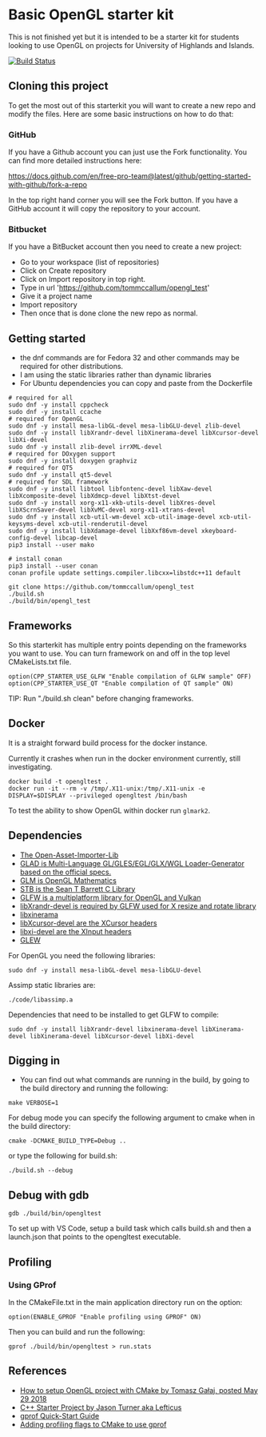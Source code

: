 # Basic OpenGL starter kit

This is not finished yet but it is intended to be a starter kit for students looking to use OpenGL on projects for University of Highlands and Islands.

<!-- [![codecov](https://codecov.io/gh/tommccallum/calc/branch/master/graph/badge.svg?token=QKAZL10PE6)](https://codecov.io/gh/tommccallum/calc) -->

[![Build Status](https://travis-ci.org/tommccallum/opengl_test.svg?branch=master)](https://travis-ci.org/tommccallum/opengl_test)


## Cloning this project

To get the most out of this starterkit you will want to create a new repo and modify the files.  Here are some basic instructions on how to do that:

### GitHub

If you have a Github account you can just use the Fork functionality. You can find more detailed instructions here:

https://docs.github.com/en/free-pro-team@latest/github/getting-started-with-github/fork-a-repo

In the top right hand corner you will see the Fork button.  If you have a GitHub account it will copy the repository to your account.

### Bitbucket

If you have a BitBucket account then you need to create a new project:

* Go to your workspace (list of repositories)
* Click on Create repository
* Click on Import repository in top right.
* Type in url 'https://github.com/tommccallum/opengl_test'
* Give it a project name
* Import repository
* Then once that is done clone the new repo as normal.
 
## Getting started

* the dnf commands are for Fedora 32 and other commands may be required for other distributions.
* I am using the static libraries rather than dynamic libraries
* For Ubuntu dependencies you can copy and paste from the Dockerfile

```
# required for all
sudo dnf -y install cppcheck
sudo dnf -y install ccache
# required for OpenGL
sudo dnf -y install mesa-libGL-devel mesa-libGLU-devel zlib-devel
sudo dnf -y install libXrandr-devel libXinerama-devel libXcursor-devel libXi-devel
sudo dnf -y install zlib-devel irrXML-devel
# required for DOxygen support
sudo dnf -y install doxygen graphviz
# required for QT5
sudo dnf -y install qt5-devel
# required for SDL framework
sudo dnf -y install libtool libfontenc-devel libXaw-devel libXcomposite-devel libXdmcp-devel libXtst-devel
sudo dnf -y install xorg-x11-xkb-utils-devel libXres-devel libXScrnSaver-devel libXvMC-devel xorg-x11-xtrans-devel
sudo dnf -y install xcb-util-wm-devel xcb-util-image-devel xcb-util-keysyms-devel xcb-util-renderutil-devel
sudo dnf -y install libXdamage-devel libXxf86vm-devel xkeyboard-config-devel libcap-devel
pip3 install --user mako

# install conan
pip3 install --user conan
conan profile update settings.compiler.libcxx=libstdc++11 default

git clone https://github.com/tommccallum/opengl_test
./build.sh
./build/bin/opengl_test
```

## Frameworks

So this starterkit has multiple entry points depending on the frameworks you want to use. You can turn framework on and off in the top level CMakeLists.txt file.

```
option(CPP_STARTER_USE_GLFW "Enable compilation of GLFW sample" OFF)
option(CPP_STARTER_USE_QT "Enable compilation of QT sample" ON)
```

TIP: Run "./build.sh clean" before changing frameworks.

## Docker

It is a straight forward build process for the docker instance.

Currently it crashes when run in the docker environment currently, still investigating.

```
docker build -t opengltest .
docker run -it --rm -v /tmp/.X11-unix:/tmp/.X11-unix -e DISPLAY=$DISPLAY --privileged opengltest /bin/bash
```

To test the ability to show OpenGL within docker run ```glmark2```.

## Dependencies

* [The Open-Asset-Importer-Lib](https://www.assimp.org/)
* [GLAD is Multi-Language GL/GLES/EGL/GLX/WGL Loader-Generator based on the official specs.](https://glad.dav1d.de/)
* [GLM is OpenGL Mathematics](https://glm.g-truc.net/0.9.9/index.html)
* [STB is the Sean T Barrett C Library](https://github.com/nothings/stb)
* [GLFW is a multiplatform library for OpenGL and Vulkan](https://www.glfw.org/)
* [libXrandr-devel is required by GLFW used for X resize and rotate library](https://www.x.org/wiki/libraries/libxrandr/)
* [libxinerama]()
* [libXcursor-devel are the XCursor headers]()
* [libxi-devel are the XInput headers]()
* [GLEW](https://github.com/nigels-com/glew)

For OpenGL you need the following libraries:
```
sudo dnf -y install mesa-libGL-devel mesa-libGLU-devel
```

Assimp static libraries are:
```
./code/libassimp.a
```

Dependencies that need to be installed to get GLFW to compile:
```
sudo dnf -y install libXrandr-devel libxinerama-devel libXinerama-devel libXinerama-devel libXcursor-devel libXi-devel
```

## Digging in

* You can find out what commands are running in the build, by going to the build directory and running the following:

```
make VERBOSE=1
```

For debug mode you can specify the following argument to cmake when in the build directory:

```
cmake -DCMAKE_BUILD_TYPE=Debug ..
```

or type the following for build.sh:

```
./build.sh --debug
```

## Debug with gdb

```
gdb ./build/bin/opengltest
```

To set up with VS Code, setup a build task which calls build.sh and then a launch.json that points to the opengltest executable.


## Profiling

### Using GProf

In the CMakeFile.txt in the main application directory run on the option:

```
option(ENABLE_GPROF "Enable profiling using GPROF" ON)
```

Then you can build and run the following:

```
gprof ./build/bin/opengltest > run.stats
```


## References

* [How to setup OpenGL project with CMake by Tomasz Gałaj, posted May 29 2018](https://shot511.github.io/2018-05-29-how-to-setup-opengl-project-with-cmake/)
* [C++ Starter Project by Jason Turner aka Lefticus](https://github.com/lefticus/cpp_starter_project)
* [gprof Quick-Start Guide](http://web.eecs.umich.edu/~sugih/pointers/gprof_quick.html)
* [Adding profiling flags to CMake to use gprof](https://riptutorial.com/cmake/example/26665/adding-profiling-flags-to-cmake-to-use-gprof)